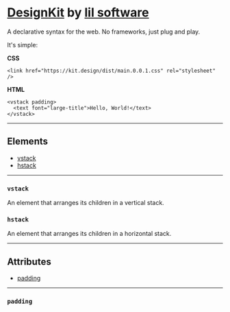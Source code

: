 # [DesignKit](https://kit.design) by [lil software](https://lil.software)
A declarative syntax for the web. No frameworks, just plug and play.

It's simple:

**CSS**
```
<link href="https://kit.design/dist/main.0.0.1.css" rel="stylesheet" />
```

**HTML**
```
<vstack padding>
  <text font="large-title">Hello, World!</text>
</vstack>
```

---

## Elements
- [vstack](#vstack)
- [hstack](#hstack)

---

### `vstack`
An element that arranges its children in a vertical stack.

### `hstack`
An element that arranges its children in a horizontal stack.

---

## Attributes
- [padding](#padding)

---

### `padding`
